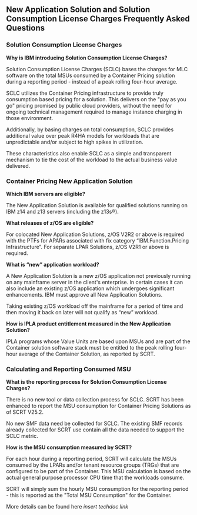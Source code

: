 ## New Application Solution and Solution Consumption License Charges Frequently Asked Questions ##

### Solution Consumption License Charges ###

**Why is IBM introducing Solution Consumption License Charges?**
    
Solution Consumption License Charges (SCLC) bases the charges for MLC software on the total MSUs consumed by a Container Pricing solution during a reporting period - instead of a peak rolling four-hour average. 

SCLC utilizes the Container Pricing infrastructure to provide truly consumption based pricing for a solution. This delivers on the "pay as you go" pricing promised by public cloud providers, without the need for ongoing technical management required to manage instance charging in those environment.

Additionally, by basing charges on total consumption, SCLC provides additional value over peak R4HA models for workloads that are unpredictable and/or subject to high spikes in utilization.

These characteristics also enable SCLC as a simple and transparent mechanism to tie the cost of the workload to the actual business value delivered.

### Container Pricing New Application Solution ###

**Which IBM servers are eligible?**

The New Application Solution is available for qualified solutions running on IBM z14 and z13 servers (including the z13s®).
    
**What releases of z/OS are eligible?**

For colocated New Application Solutions, z/OS V2R2 or above is required with the PTFs for APARs associated with fix category “IBM.Function.Pricing Infrastructure”.
For separate LPAR Solutions, z/OS V2R1 or above is required.
    
**What is “new” application workload?**

A New Application Solution is a new z/OS application not previously running on any mainframe server in the client's enterprise. In certain cases it can also include an existing z/OS application which undergoes significant enhancements. IBM must approve all New Application Solutions. 

Taking existing z/OS workload off the mainframe for a period of time and then moving it back on later will not qualify as “new” workload.

**How is IPLA product entitlement measured in the New Application Solution?**

IPLA programs whose Value Units are based upon MSUs and are part of the Container solution software stack must be entitled to the peak rolling four-hour average of the Container Solution, as reported by SCRT. 

### Calculating and Reporting Consumed MSU ###
    
**What is the reporting process for Solution Consumption License Charges?**     

There is no new tool or data collection process for SCLC. SCRT has been enhanced to report the MSU consumption for Container Pricing Solutions as of SCRT V25.2.

No new SMF data need be collected for SCLC. The existing SMF records already collected for SCRT use contain all the data needed to support the SCLC metric.
    
**How is the MSU consumption measured by SCRT?** 

For each hour during a reporting period, SCRT will calculate the MSUs consumed by the LPARs and/or tenant resource groups (TRGs) that are configured to be part of the Container. This MSU calculation is based on the actual general purpose processor CPU time that the workloads consume. 

SCRT will simply sum the hourly MSU consumption for the reporting period - this is reported as the "Total MSU Consumption" for the Container.

More details can be found here *insert techdoc link*
    
